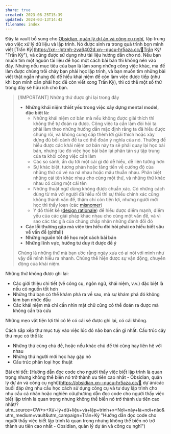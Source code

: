 ```yaml
---
share: true
created: 2023-08-25T15:39
updated: 2024-03-13T14:42
filename: index
---
```

Đây là vault bổ sung cho [Obsidian, quản lý dự án và công cụ nghĩ](https://obsidian.xn--qucu-hr5aza.cc/?utm_source=CW+»+Xử+lý+dữ+liệu+và+lập+trình&utm_campaign=C+Hỗ+trợ+người+tự+học+quản+lý+dự+án+hoặc+kiến+thức&utm_term=Đọc+bài+viết+trên+web "Obsidian, quản lý dự án và công cụ nghĩ"), tập trung vào việc xử lý dữ liệu và lập trình. Nó được sinh ra trong quá trình bọn mình viết [Trấn Kỳ](https://xn--lptrnh-zva6402d.xn--qucu-hr5aza.cc/👏Trấn Kỳ/ "Trấn Kỳ"), và cũng được sử dụng như tài liệu hướng dẫn cho nó. Nếu bạn muốn tìm một nguồn tài liệu để học một cách bài bản thì không nên vào đây. Nhưng nếu mục tiêu của bạn là làm xong những công việc khác, mà để làm được chúng trôi chảy bạn phải học lập trình, và bạn muốn tìm những bài viết thật ngắn nhưng đủ để hiểu khái niệm để còn làm việc được tiếp (như khi bọn mình cần phải học để còn viết xong Trấn Kỳ), thì có thể một số thứ trong đây sẽ hữu ích cho bạn.

> [!IMPORTANT] Những thứ được ghi lại trong đây
> - **Những khái niệm thiết yếu trong việc xây dựng mental model, đặc biệt là:**
>     - Những khái niệm cơ bản mà nếu không được giải thích thì không thể tự đoán ra được. Công việc ta cần làm đòi hỏi ta phải làm theo những hướng dẫn mặc định rằng ta đã hiểu được chúng rồi, và không cung cấp thêm lời giải thích hoặc xây dựng đủ bối cảnh để ta có thể đoán ý nghĩa của nó. Thường để hiểu được các khái niệm cơ bản này ta sẽ phải quay lại học bài bản, nhưng lúc đó việc học bài bản lại phân tán sự tập trung của ta khỏi công việc cần làm
>     - Các so sánh, ẩn dụ tới một cái gì đó dễ hiểu, dễ liên tưởng hơn
>     - Sự khác biệt, tương phản hoặc tăng tiến về cường độ của những thứ có vẻ na ná nhau hoặc mâu thuẫn nhau. Phân biệt những cái tên khác nhau cho cùng một thứ, và những thứ khác nhau có cùng một cái tên
>     - Những thuật ngữ dùng không được chuẩn xác. Có những cách dùng từ mà với người đã hiểu rồi thì sự thiếu chính xác cũng không thành vấn đề, thậm chí còn tiện lợi, nhưng người mới học thì thấy loạn (các [misnomer](https://en.wikipedia.org/wiki/Misnomer))
>     - Ý đồ thiết kế ([design rationale](https://en.wikipedia.org/wiki/Design_rationale "Design rationale - Wikipedia")) để hiểu được điểm mạnh, điểm yếu của các giải pháp khác nhau cho cùng một vấn đề, và vì sao các tác giả của chúng chấp nhận những đánh đổi đó
> - **Các lỗi thường gặp mà việc tìm hiểu đòi hỏi phải có hiểu biết sâu về vấn đề (pitfall)**
> - **Những nguồn tốt dể học một cách bài bản**
> - **Những lĩnh vực, hướng tư duy ít được để ý**
> 
> Chúng là những thứ mà bạn ước rằng ngày xưa có ai nói với mình như vậy để mình hiểu ra nhanh. Chúng thể hiện được sự vận động, chuyển động của khái niệm.

Những thứ không được ghi lại:
- Các giới thiệu chi tiết (về công cụ, ngôn ngữ, khái niệm, v.v.) đặc biệt là nếu có nguồn tốt hơn
- Những thứ bạn có thể khám phá ra về sau, mà sự khám phá đó không làm bạn nhức đầu
- Các khái niệm mà chỉ cần nhìn mặt chữ cũng có thể đoán ra được mà không cần tra cứu

Những mẹo vặt tiện lợi thì có lẽ có cái sẽ được ghi lại, có cái không.

Cách sắp xếp thư mục tuỳ vào việc lúc đó não bạn cần gì nhất. Cấu trúc cây thư mục có thể là:
- Những thứ cùng chủ đề, hoặc nếu khác chủ đề thì cũng hay liên hệ với nhau
- Những thứ người mới học hay gặp nó
- Cấu trúc phân loại học thuật 

Bài chi tiết: [Hướng dẫn đọc code cho người thấy việc biết lập trình là quan trọng nhưng không thể biến nó trở thành ưu tiên cao nhất - Obsidian, quản lý dự án và công cụ nghĩ](https://obsidian.xn--qucu-hr5aza.cc/📐 dự án/các buổi đáp ứng nhu cầu học cách sử dụng công cụ và tư duy lập trình cho nhu cầu cá nhân hoặc nghiên cứu/hướng dẫn đọc code cho người thấy việc biết lập trình là quan trọng nhưng không thể biến nó trở thành ưu tiên cao nhất/?utm_source=CW+»+Xử+lý+dữ+liệu+và+lập+trình+»+Nơi+này+là+nơi+nào&utm_medium=vault&utm_campaign=Trấn+Kỳ "Hướng dẫn đọc code cho người thấy việc biết lập trình là quan trọng nhưng không thể biến nó trở thành ưu tiên cao nhất - Obsidian, quản lý dự án và công cụ nghĩ")
